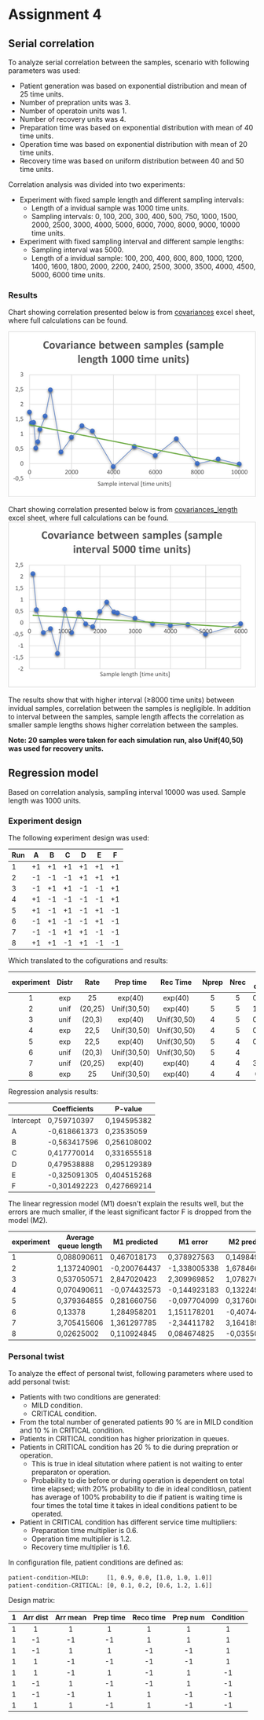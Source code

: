 # Assignment 4

## Serial correlation

To analyze serial correlation between the samples, scenario with following parameters was used:  
- Patient generation was based on exponential distribution and mean of 25 time units.
- Number of prepration units was 3.
- Number of operatoin units was 1.
- Number of recovery units was 4.
- Preparation time was based on exponential distribution with mean of 40 time units.
- Operation time was based on exponential distribution with mean of 20 time units.
- Recovery time was based on uniform distribution between 40 and 50 time units.

Correlation analysis was divided into two experiments:
- Experiment with fixed sample length and different sampling intervals:
  - Length of a invidual sample was 1000 time units.
  - Sampling intervals: 0, 100, 200, 300, 400, 500, 750, 1000, 1500, 2000, 2500, 3000, 4000, 5000, 6000, 7000, 8000, 9000, 10000 time units.
- Experiment with fixed sampling interval and different sample lengths:
  - Sampling interval was 5000.
  - Length of a invidual sample: 100, 200, 400, 600, 800, 1000, 1200, 1400, 1600, 1800, 2000, 2200, 2400, 2500, 3000, 3500, 4000, 4500, 5000, 6000 time units. 

### Results
Chart showing correlation presented below is from [covariances](covariances.xlsx) excel sheet, where full calculations can be found. 

![Correlation](./correlation_sample_interval.png)

Chart showing correlation presented below is from [covariances_length](covariances-length.xlsx) excel sheet, where full calculations can be found. 
![Correlation](./correlation_sample_length.png)

The results show that with higher interval (≥8000 time units) between invidual samples, correlation between the samples is negligible. In addition to interval between the samples, sample length affects the correlation as smaller sample lengths shows higher correlation between the samples.

**Note: 20 samples were taken for each simulation run, also Unif(40,50) was used for recovery units.**

## Regression model

Based on correlation analysis, sampling interval 10000 was used. Sample length was 1000 units.

### Experiment design

The following experiment design was used:

Run |  A |  B |  C |  D | E  |  F |
----|----|----|----|----|----|----|
 1  | +1 | +1 | +1 | +1 | +1 | +1 |
 2  | -1 | -1 | -1 | +1 | +1 | +1 |
 3  | -1 | +1 | +1 | -1 | -1 | +1 |
 4  | +1 | -1 | -1 | -1 | -1 | +1 |
 5  | +1 | -1 | +1 | -1 | +1 | -1 |
 6  | -1 | +1 | -1 | -1 | +1 | -1 |
 7  | -1 | -1 | +1 | +1 | -1 | -1 |
 8  | +1 | +1 | -1 | +1 | -1 | -1 |

Which translated to the cofigurations and results:

|experiment | Distr | Rate    | Prep time   | Rec Time    | Nprep | Nrec | Average queue length | Variance    |
|:---------:|:-----:|:-------:|:-----------:|:-----------:|:-----:|:----:|:--------------------:|:-----------:|
| 1         | exp   | 25      | exp(40)     | exp(40)     | 5     | 5    | 0,088090611          | 0,024595261 |
| 2         | unif  | (20,25) | Unif(30,50) | exp(40)     | 5     | 5    | 1,137240901          | 9,820077854 |
| 3         | unif  | (20,3)  | exp(40)     | Unif(30,50) | 4     | 5    | 0,537050571          | 2,235847939 |
| 4         | exp   | 22,5    | Unif(30,50) | Unif(30,50) | 4     | 5    | 0,070490611          | 0,007657008 |
| 5         | exp   | 22,5    | exp(40)     | Unif(30,50) | 5     | 4    | 0,379364855          | 0,284393736 |
| 6         | unif  | (20,3)  | Unif(30,50) | Unif(30,50) | 5     | 4    | 0,13378              | 0,438886436 |
| 7         | unif  | (20,25) | exp(40)     | exp(40)     | 4     | 4    | 3,705415606          | 26,78830475 |
| 8         | exp   | 25      | Unif(30,50) | exp(40)     | 4     | 4    | 0,02625002           | 0,000995825 |


Regression analysis results:

|            |   Coefficients | P-value     |
|----------- | -------------- | ----------- |
|  Intercept |  0,759710397   | 0,194595382 |
|          A | -0,618661373   | 0,23535059  |
|          B | -0,563417596   | 0,256108002 |
|          C |  0,417770014   | 0,331655518 |
|          D |  0,479538888   | 0,295129389 |
|          E | -0,325091305   | 0,404515268 |
|          F | -0,301492223   | 0,427669214 |

The linear regression model (M1) doesn't explain the results well, but the errors are much smaller, if  the least
significant factor F is dropped from the model (M2).

|experiment | Average queue length | M1 predicted| M1 error     | M2 predicted | M2 error     |
|---------- | -------------------- | ----------- | ------------ |------------- | ------------ |
|         1 | 0,088090611          | 0,467018173 |  0,378927563 |  0,149849024 |  0,061758413 |
|         2 | 1,137240901          |-0,200764437 | -1,338005338 |  1,678466934 |  0,541226034 |
|         3 | 0,537050571          | 2,847020423 |  2,309969852 |  1,078276604 |  0,541226034 |
|         4 | 0,070490611          |-0,074432573 | -0,144923183 |  0,132249024 |  0,061758413 |
|         5 | 0,379364855          | 0,281660756 | -0,097704099 |  0,317606441 | -0,061758413 |
|         6 | 0,13378              | 1,284958201 |  1,151178201 | -0,407446034 | -0,541226034 |
|         7 | 3,705415606          | 1,361297785 | -2,34411782  |  3,164189572 | -0,541226034 |
|         8 | 0,02625002           | 0,110924845 |  0,084674825 | -0,035508393 | -0,061758413 |

### Personal twist

To analyze the effect of personal twist, following parameters where used to add personal twist:
- Patients with two conditions are generated:
  - MILD condition.
  - CRITICAL condition.
- From the total number of generated patients 90 % are in MILD condition and 10 % in CRITICAL condition.
- Patients in CRITICAL condition has higher priorization in queues.
- Patients in CRITICAL condition has 20 % to die during prepration or operation.
  - This is true in ideal situtation where patient is not waiting to enter preparaton or operation.
  - Probability to die before or during operation is dependent on total time elapsed; with 20% probability to die in ideal conditiosn, patient has average of 100% probability to die if patient is waiting time is four times the total time it takes in ideal conditions patient to be operated.
- Patient in CRITICAL condition has different service time multipliers:
  - Preparation time multiplier is 0.6.
  - Operation time multiplier is 1.2.
  - Recovery time multiplier is 1.6.
  
In configuration file, patient conditions are defined as:
```
patient-condition-MILD:     [1, 0.9, 0.0, [1.0, 1.0, 1.0]]
patient-condition-CRITICAL: [0, 0.1, 0.2, [0.6, 1.2, 1.6]]
```
Design matrix:

| 1 | Arr dist  | Arr mean  | Prep time | Reco time | Prep num | Condition  |
|:-:|:---------:|:---------:|:---------:|:---------:|:--------:|:----------:|
| 1 |  1   |  1   |  1   |  1   |  1   |   1   |
| 1 | -1   | -1   | -1   |  1   |  1   |   1   |
| 1 | -1   |  1   |  1   | -1   | -1   |   1   |
| 1 |  1   | -1   | -1   | -1   | -1   |   1   |
| 1 |  1   | -1   |  1   | -1   |  1   |  -1   |
| 1 | -1   |  1   | -1   | -1   |  1   |  -1   |
| 1 | -1   | -1   |  1   |  1   | -1   |  -1   |
| 1 |  1   |  1   | -1   |  1   | -1   |  -1   |

